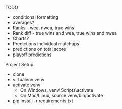 TODO
- conditional formatting
- averages?
- Ranks - wea, nwea, true wins
- Rank diff - true wins and wea, true wins and nwea
- Charts?
- Predictions individual matchups
- predictions on total score
- playoff predictions

Project Setup:
* clone
* virtualenv venv
* activate venv
  * On Windows, venv\Scripts\activate
  * On Mac/Linux, source venv/bin/activate
* pip install -r requirements.txt
